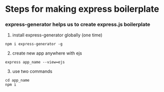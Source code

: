 # Steps for making express boilerplate

### express-generator helps us to create express.js boilerplate

1. install express-generator globally (one time)

```
npm i express-generator -g
```

2. create new app anywhere with ejs

```
express app_name --view=ejs
```

3. use two commands

```
cd app_name
npm i
```

